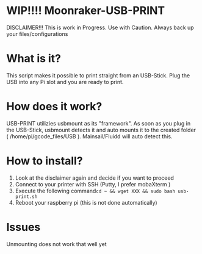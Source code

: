 # WIP!!!! Moonraker-USB-PRINT
DISCLAIMER!!! This is work in Progress. Use with Caution. Always back up your files/configurations


# What is it?
This script makes it possible to print straight from an USB-Stick. Plug the USB into any Pi slot and you are ready to print. 

# How does it work?
USB-PRINT utilizies usbmount as its "framework".
As soon as you plug in the USB-Stick, usbmount detects it and auto mounts it to the created folder ( /home/pi/gcode_files/USB ). Mainsail/Fluidd will auto detect this. 

# How to install?
1. Look at the disclaimer again and decide if you want to proceed
2. Connect to your printer with SSH (Putty, I prefer mobaXterm )
3. Execute the following command`cd ~ && wget XXX && sudo bash usb-print.sh`    
4. Reboot your raspberry pi (this is not done automatically)

# Issues
Unmounting does not work that well yet
